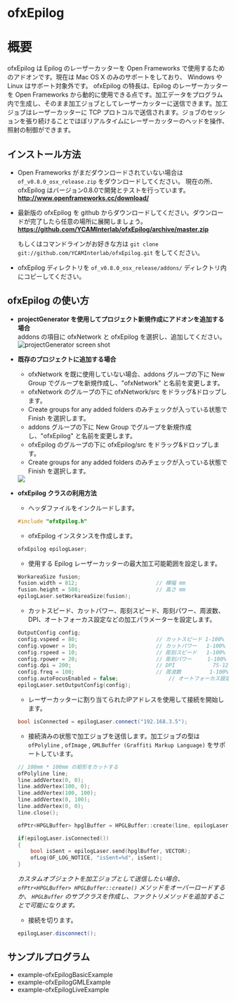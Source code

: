 ofxEpilog
=========

# 概要
ofxEpilog は Epilog のレーザーカッターを Open Frameworks で使用するためのアドオンです。現在は Mac OS X のみのサポートをしており、 Windows や Linux はサポート対象外です。
ofxEpilog の特長は、Epilog のレーザーカッターを Open Frameworks から動的に使用できる点です。加工データをプログラム内で生成し、そのまま加工ジョブとしてレーザーカッターに送信できます。加工ジョブはレーザーカッターに TCP プロトコルで送信されます。ジョブのセッションを張り続けることでほぼリアルタイムにレーザーカッターのヘッドを操作、照射の制御ができます。


インストール方法
---
* Open Frameworks がまだダウンロードされていない場合は `of_v0.8.0_osx_release.zip` をダウンロードしてください。
  現在の所、ofxEpilog はバージョン0.8.0で開発とテストを行っています。  
  **<http://www.openframeworks.cc/download/>**

* 最新版の ofxEpilog を github からダウンロードしてください。ダウンロードが完了したら任意の場所に展開しましょう。  
  **<https://github.com/YCAMInterlab/ofxEpilog/archive/master.zip>**
  
  もしくはコマンドラインがお好きな方は `git clone git://github.com/YCAMInterlab/ofxEpilog.git` をしてください。  

* ofxEpilog ディレクトリを `of_v0.8.0_osx_release/addons/` ディレクトリ内にコピーしてください。
  

ofxEpilog の使い方
---
* __projectGenerator を使用してプロジェクト新規作成にアドオンを追加する場合__  
    addons の項目に ofxNetwork と ofxEpilog を選択し、追加してください。  
    ![projectGenerator screen shot](https://raw.github.com/YCAMInterlab/ofxEpilog/master/images/ofxEpilogAddonUsage1.png)

* __既存のプロジェクトに追加する場合__
    * ofxNetwork を既に使用していない場合、addons グループの下に New Group でグループを新規作成し、"ofxNetwork" と名前を変更します。
    * ofxNetwork のグループの下に ofxNetwork/src をドラッグ&ドロップします。
    * Create groups for any added folders のみチェックが入っている状態で Finish を選択します。
    * addons グループの下に New Group でグループを新規作成し、"ofxEpilog" と名前を変更します。
    * ofxEpilog のグループの下に ofxEpilog/src をドラッグ&ドロップします。
    * Create groups for any added folders のみチェックが入っている状態で Finish を選択します。  
    <img src="https://raw.github.com/YCAMInterlab/ofxEpilog/master/images/ofxEpilogAddonUsage3.png"/>


* __ofxEpilog クラスの利用方法__  

    * ヘッダファイルをインクルードします。
    ```cpp
    #include "ofxEpilog.h"
    ```  

    * ofxEpilog インスタンスを作成します。
    ```cpp
    ofxEpilog epilogLaser;
    ```  

    * 使用する Epilog レーザーカッターの最大加工可能範囲を設定します。
    ```cpp
    WorkareaSize fusion;
    fusion.width = 812;				    		// 横幅 mm
    fusion.height = 508;			    		// 高さ mm
    epilogLaser.setWorkareaSize(fusion);
    ```  

    * カットスピード、カットパワー、彫刻スピード、彫刻パワー、周波数、DPI、オートフォーカス設定などの加工パラメーターを設定します。
    ```cpp
    OutputConfig config;
    config.vspeed = 80;				    		// カットスピード 1-100%
    config.vpower = 10;				    		// カットパワー   1-100%
    config.rspeed = 10;				    		// 彫刻スピード   1-100%
    config.rpower = 20;				    		// 彫刻パワー     1-100%
    config.dpi = 200;				        	// DPI            75-1200
    config.freq = 100;				        	// 周波数         1-100%
    config.autoFocusEnabled = false;				// オートフォーカス設定
    epilogLaser.setOutputConfig(config);
    ```  

    * レーザーカッターに割り当てられたIPアドレスを使用して接続を開始します。
    ```cpp
    bool isConnected = epilogLaser.connect("192.168.3.5");
    ```  

    * 接続済みの状態で加工ジョブを送信します。加工ジョブの型は `ofPolyline` , `ofImage` , `GMLBuffer (Graffiti Markup Language)` をサポートしています。
    ```cpp
    // 100mm * 100mm の矩形をカットする
    ofPolyline line;
    line.addVertex(0, 0);
    line.addVertex(100, 0);
    line.addVertex(100, 100);
    line.addVertex(0, 100);
    line.addVertex(0, 0);
    line.close();
    
    ofPtr<HPGLBuffer> hpglBuffer = HPGLBuffer::create(line, epilogLaser.getOutputConfig());
    
    if(epilogLaser.isConnected())
    {
    	bool isSent = epilogLaser.send(hpglBuffer, VECTOR);
    	ofLog(OF_LOG_NOTICE, "isSent=%d", isSent);
    }
    ```  

    _カスタムオブジェクトを加工ジョブとして送信したい場合、 `ofPtr<HPGLBuffer> HPGLBuffer::create()` メソッドをオーバーロードするか、 `HPGLBuffer` のサブクラスを作成し、ファクトリメソッドを追加することで可能になります。_  

    * 接続を切ります。    
    ```cpp
    epilogLaser.disconnect();
    ```  

サンプルプログラム
---
* example-ofxEpilogBasicExample
* example-ofxEpilogGMLExample
* example-ofxEpilogLiveExample



